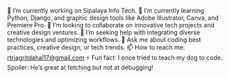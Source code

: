 <!-- **rtrjagrit/rtrjagrit** is a ✨ _special_ ✨ repository because its `README.md` (this file) appears on your GitHub profile. Here are some ideas to get you started: -->
🔭 I’m currently working on Sipalaya Info Tech.
🌱 I’m currently learning Python, Django, and graphic design tools like Adobe Illustrator, Canva, and Premiere Pro.
👯 I’m looking to collaborate on innovative tech projects and creative design ventures.
🤔 I’m seeking help with integrating diverse technologies and optimizing workflows.
💬 Ask me about coding best practices, creative design, or tech trends.
📫 How to reach me: rtrjagritdahal17@gmail.com
⚡ Fun fact: I once tried to teach my dog to code. Spoiler: He’s great at fetching but not at debugging!
